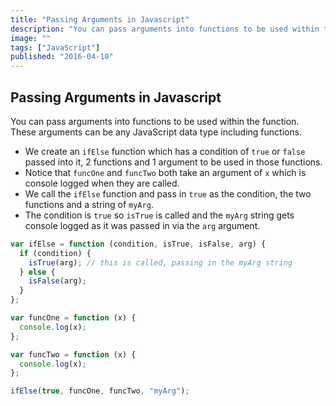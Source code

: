 ```yaml
---
title: "Passing Arguments in Javascript"
description: "You can pass arguments into functions to be used within the function. These arguments can be any JavaScript data type including functions."
image: ""
tags: ["JavaScript"]
published: "2016-04-10"
---
```


## Passing Arguments in Javascript

You can pass arguments into functions to be used within the function. These arguments can be any JavaScript data type including functions.

- We create an `ifElse` function which has a condition of `true` or `false` passed into it, 2 functions and 1 argument to be used in those functions.
- Notice that `funcOne` and `funcTwo` both take an argument of `x` which is console logged when they are called.
- We call the `ifElse` function and pass in `true` as the condition, the two functions and a string of `myArg`.
- The condition is `true` so `isTrue` is called and the `myArg` string gets console logged as it was passed in via the `arg` argument.

```js
var ifElse = function (condition, isTrue, isFalse, arg) {
  if (condition) {
    isTrue(arg); // this is called, passing in the myArg string
  } else {
    isFalse(arg);
  }
};

var funcOne = function (x) {
  console.log(x);
};

var funcTwo = function (x) {
  console.log(x);
};

ifElse(true, funcOne, funcTwo, "myArg");
```
